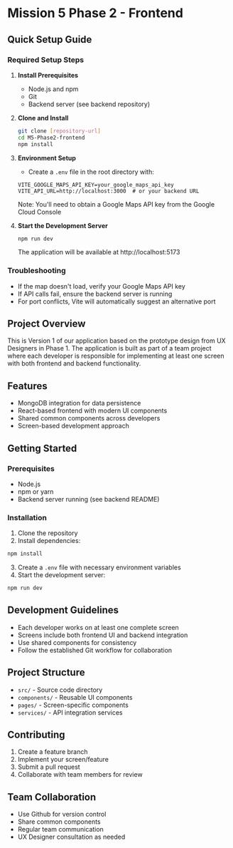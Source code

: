 # Mission 5 Phase 2 - Frontend

## Quick Setup Guide

### Required Setup Steps
1. **Install Prerequisites**
   - Node.js and npm
   - Git
   - Backend server (see backend repository)

2. **Clone and Install**
   ```bash
   git clone [repository-url]
   cd M5-Phase2-frontend
   npm install
   ```

3. **Environment Setup**
   - Create a `.env` file in the root directory with:
   ```
   VITE_GOOGLE_MAPS_API_KEY=your_google_maps_api_key
   VITE_API_URL=http://localhost:3000  # or your backend URL
   ```
   Note: You'll need to obtain a Google Maps API key from the Google Cloud Console

4. **Start the Development Server**
   ```bash
   npm run dev
   ```
   The application will be available at http://localhost:5173

### Troubleshooting
- If the map doesn't load, verify your Google Maps API key
- If API calls fail, ensure the backend server is running
- For port conflicts, Vite will automatically suggest an alternative port

## Project Overview
This is Version 1 of our application based on the prototype design from UX Designers in Phase 1. The application is built as part of a team project where each developer is responsible for implementing at least one screen with both frontend and backend functionality.

## Features
- MongoDB integration for data persistence
- React-based frontend with modern UI components
- Shared common components across developers
- Screen-based development approach

## Getting Started

### Prerequisites
- Node.js
- npm or yarn
- Backend server running (see backend README)

### Installation
1. Clone the repository
2. Install dependencies:
```bash
npm install
```
3. Create a `.env` file with necessary environment variables
4. Start the development server:
```bash
npm run dev
```

## Development Guidelines
- Each developer works on at least one complete screen
- Screens include both frontend UI and backend integration
- Use shared components for consistency
- Follow the established Git workflow for collaboration

## Project Structure
- `src/` - Source code directory
- `components/` - Reusable UI components
- `pages/` - Screen-specific components
- `services/` - API integration services

## Contributing
1. Create a feature branch
2. Implement your screen/feature
3. Submit a pull request
4. Collaborate with team members for review

## Team Collaboration
- Use Github for version control
- Share common components
- Regular team communication
- UX Designer consultation as needed
